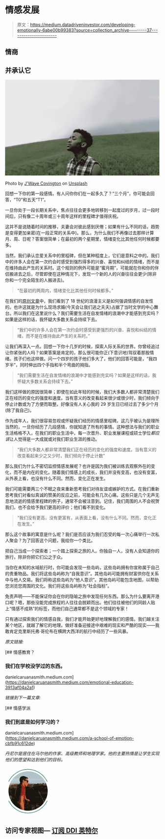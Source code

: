 # 情感发展

> 原文：<https://medium.datadriveninvestor.com/developing-emotionally-6abe00b99383?source=collection_archive---------37----------------------->

## 情商

## 并承认它

![](img/fed500111b00e95b4eb1c496c785497d.png)

Photo by [J'Waye Covington](https://unsplash.com/@jwayecovington?utm_source=medium&utm_medium=referral) on [Unsplash](https://unsplash.com?utm_source=medium&utm_medium=referral)

回想一下你的第一段感情。有人问你你们在一起多久了？“三个月”，你可能会回答，“T0”和五天“T1”。

一旦你处于一段长期关系中，焦点往往会更多地转移到一起度过的岁月，过一段时间后，只有像二十周年或三十周年这样的里程碑才值得庆祝。

这并不是说随着时间的推移，夫妻会对彼此感到厌倦；如果有什么不同的话，趋势是变得更加亲密(在一段正常的关系中)。那么，为什么我们不再像过去那样计算月、周、日呢？答案很简单；在最初的两个星期里，情绪变化比其他任何时候都要多。

当然，我们承认恋爱关系中的里程碑，但在某种程度上，它们是意料之中的。我们中的许多人会在第一次约会时感受到强烈得多的兴奋、喜悦和纠结的情绪，而不是在维持由此产生的关系时。这个规则的例外可能是“蜜月期”，可能就在你和你的伴侣搬进去之后，尽管即使在这种情况下，发现一个新的人的兴奋往往会更少(除非你和一个完全陌生的人搬进去)。

> “在最初的两周内，情绪变化比其他任何时候都多。”

在我们的[原创文章](https://medium.com/swlh/emotional-education-3913af04a2a1)中，我们看到了 18 世纪的浪漫主义是如何强调情感的自发性的。也许这就是为什么现场求婚(今天会让我们逃之夭夭)占据了当时文学的中心舞台。所以我们在这里说什么？我们需要生活在自发情绪的浪潮中才能感到充实吗？如果是这样的话，我怀疑大多数关系会持续下去。

> “我们中的许多人会在第一次约会时感受到更强烈的兴奋、喜悦和纠结的情绪，而不是在维持由此产生的关系时。”

让我们再深入一点。回想一下你十几岁的时候，探索人际关系的世界。你曾经追过让你紧张的人吗？如果答案是肯定的，那么很可能你正(下意识地)驾驭着那股情绪。孩子们也这样做。问一个四岁的孩子他们多大了，他们的回答可能是，“我四岁半”，同时伸出四个手指和半个弯曲的拇指。

> “我们需要生活在自发情绪的浪潮中才能感到充实吗？如果是这样的话，我怀疑大多数关系会持续下去。”

我们这样做的原因很简单；即使在如此年轻的时候，我们大多数人都非常清楚我们正在经历的变化的强度和速度。当有意义的改变看起来很少或很少时，我们倾向于停止计数或为了方便而取整。好像没有人关心我的 29 岁生日已经过去了多少个月(除了我自己)。

作为成年人，我们很容易忽视或怀疑我们经历的情感里程碑。这几乎被认为是理所当然的，一旦你经历了几段感情，你就知道了所有的事情。这种想法与我们的职业生活格格不入，在我们的职业生活中，每一次晋升、职业发展课程或硕士学位*都应该*让人觉得是一大成就或对我们职业生涯的推动。

> “我们大多数人都非常清楚我们正在经历的变化的强度和速度。当有意义的改变看起来少之又少时，我们倾向于停止计数”

那么我们为什么不密切监控情感发展呢？也许是因为我们被训练去观察外在的变化，而不是内在的变化。随着我们情感上的成长，我们并没有变高，也没有变富，从外表上看，也没有什么不同。然而，变化正在发生。

我们可能需要两三个不眠之夜来重新思考我们对待友谊或嫉妒的方式。在我们重新思考我们对看似真诚的赞美的反应之前，可能会有几次心痛。这些只是几个无声无息地流逝的情感里程碑的例子，通常不会被注意到。记住，我们周围的人不会祝贺我们，也不会给予我们更高的评价；他们看不到变化。

> “我们没有更高，没有更富有，从表面上看，没有什么不同。然而，变化正在发生。”

那么这个故事的寓意是什么呢？我们是否应该为我们忍受的每一次心痛举行一次私人聚会？为了回答这个问题，我给你一个类比。

把自己当成一个探索者；一个踏上探索之旅的人。你独自一人，没有人会知道你的旅行，除非你把它们公之于众。

当你在未知的水域航行时，你可能会发现一些岛屿，这些岛屿拥有你宣称属于自己的贵重物品。我们将这些岛屿称为“自我意识”。其他岛屿可能拥有财富供你在关系中与他人交易。我们将称这些岛屿为“他人意识”。其他岛屿可能包含地图，以帮助您浏览您周围的文化。我们将这些岛屿称为“社会指标”。

免责声明——不能保证你会在你的隐喻之旅中发现任何东西。那么为什么要离开港口呢？嗯，那些没能完成旅程的人往往会脱颖而出。他们往往被他们的同龄人贴上“情感不成熟”的标签，而他们自己通常都不是这个领域的专家！

只有通过探索我们的情感自我，我们才能开始更好地理解我们的感情。我们越关注某个地区，就越了解它的地理。做好准备迎接途中艰难的现实和严酷的现实——我敢肯定克里斯托弗·哥伦布在横跨大西洋的航行中经历了一些风暴。

*原文链接:*

[](https://danielcaruanasmith.medium.com/emotional-education-3913af04a2a1) [## 情感教育？

### 我们在学校没学过的东西。

danielcaruanasmith.medium.com](https://danielcaruanasmith.medium.com/emotional-education-3913af04a2a1) 

*链接到下一篇文章:*

[](https://danielcaruanasmith.medium.com/a-school-of-emotion-cbfb91c612de) [## 情感学派

### 我们到底是如何学习的？

danielcaruanasmith.medium.com](https://danielcaruanasmith.medium.com/a-school-of-emotion-cbfb91c612de) 

*丹尼尔是居住在马尔他的作家、高级教师和地理学家。他的主要热情是让学生实现他们的愿望和达到他们的目标。*

![](img/a29b584ade460b1798a2101eed338dd3.png)

## 访问专家视图— [订阅 DDI 英特尔](https://datadriveninvestor.com/ddi-intel)